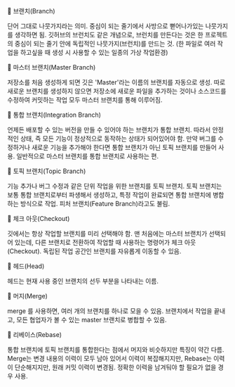📌 브랜치(Branch)

단어 그대로 나뭇가지라는 의미.
중심이 되는 줄기에서 사방으로 뻗어나가있는 나뭇가지를 생각하면 됨.
깃허브의 브런치도 같은 개념으로, 
브런치를 만든다는 것은 한 프로젝트의 중심이 되는 줄기 안에 독립적인 나뭇가지(브런치)를 만드는 것.
(한 파일로 여러 작업을 하고싶을 때 생성 시 사용할 수 있는 일종의 가상 작업환경)


📌 마스터 브랜치(Master Branch)

저장소를 처음 생성하게 되면 깃은 'Master'라는 이름의 브랜치를 자동으로 생성. 
따로 새로운 브랜치를 생성하지 않으면 저장소에 새로운 파일을 추가하는 것이나 소스코드를 수정하여 커밋하는 작업 모두 마스터 브랜치를 통해 이루어짐.
 

📌 통합 브랜치(Integration Branch)

언제든 배포할 수 있는 버전을 만들 수 있어야 하는 브랜치가 통합 브랜치. 
따라서 안정적인 상태, 즉 모든 기능이 정상적으로 동작하는 상태가 되어있어야 함.
만약 버그를 수정하거나 새로운 기능을 추가해야 한다면 통합 브랜치가 아닌 토픽 브랜치를 만들어 사용. 
일반적으로 마스터 브랜치를 통합 브랜치로 사용하는 편.
 

📌 토픽 브랜치(Topic Branch)

기능 추가나 버그 수정과 같은 단위 작업을 위한 브랜치를 토픽 브랜치. 
토픽 브랜치는 보통 통합 브랜치로부터 파생해서 생성하고, 특정 작업이 완료되면 통합 브랜치에 병합하는 방식으로 작업. 
피처 브랜치(Feature Branch)라고도 불림.
 

📌 체크 아웃(Checkout)

깃에서는 항상 작업할 브랜치를 미리 선택해야 함. 
맨 처음에는 마스터 브랜치가 선택되어 있는데, 다른 브랜치로 전환하여 작업할 때 사용하는 명령어가 체크 아웃(Checkout).
독립된 작업 공간인 브랜치를 자유롭게 이동할 수 있음. 
 

📌 헤드(Head)

헤드는 현재 사용 중인 브랜치의 선두 부분을 나타내는 이름. 
 

📌 머지(Merge)

merge 를 사용하면, 여러 개의 브랜치를 하나로 모을 수 있음.
브랜치에서 작업을 끝내고, 모든 협업자가 볼 수 있는 master 브랜치로 병합할 수 있음. 


📌 리베이스(Rebase)

통합 브랜치에 토픽 브랜치를 통합한다는 점에서 머지와 비슷하지만 특징이 약간 다름.
Merge는 변경 내용의 이력이 모두 남아 있어서 이력이 복잡해지지만,
Rebase는 이력이 단순해지지만, 원래 커밋 이력이 변경됨.
정확한 이력을 남겨둬야 할 필요가 없을 경우 사용.
